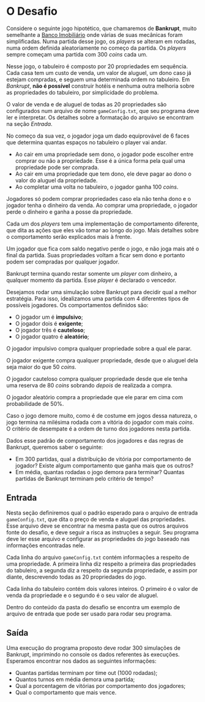 # O Desafio

Considere o seguinte jogo hipotético, que chamaremos de **Bankrupt**, muito semelhante a [Banco Imobiliário](https://pt.wikipedia.org/wiki/Banco_Imobili%C3%A1rio) onde várias de suas mecânicas foram simplificadas. Numa partida desse jogo, os *players* se alteram em rodadas, numa ordem definida aleatoriamente no começo da partida. Os *players* sempre começam uma partida com 300 *coins* cada um.

Nesse jogo, o tabuleiro é composto por 20 propriedades em sequência. Cada casa tem um custo de venda, um valor de aluguel, um dono caso já estejam compradas, e seguem uma determinada ordem no tabuleiro. Em *Bankrupt*, **não é possível** construir hotéis e nenhuma outra melhoria sobre as propriedades do tabuleiro, por simplicidade do problema.

O valor de venda e de aluguel de todas as 20 propriedades são configurados num arquivo de nome `gameConfig.txt`, que seu programa deve ler e interpretar. Os detalhes sobre a formatação do arquivo se encontram na seção *Entrada*.

No começo da sua vez, o jogador joga um dado equiprovável de 6 faces que determina quantas espaços no tabuleiro o player vai andar.

- Ao cair em uma propriedade sem dono, o jogador pode escolher entre comprar ou não a propriedade. Esse é a única forma pela qual uma propriedade pode ser comprada.
- Ao cair em uma propriedade que tem dono, ele deve pagar ao dono o valor do aluguel da propriedade.
- Ao completar uma volta no tabuleiro, o jogador ganha 100 *coins*.

Jogadores só podem comprar propriedades caso ela não tenha dono e o jogador tenha o dinheiro da venda. Ao comprar uma propriedade, o jogador perde o dinheiro e ganha a posse da propriedade.

Cada um dos *players* tem uma implementação de comportamento diferente, que dita as ações que eles vão tomar ao longo do jogo. Mais detalhes sobre o comportamento serão explicados mais à frente.

Um jogador que fica com saldo negativo perde o jogo, e não joga mais até o final da partida. Suas propriedades voltam a ficar sem dono e portanto podem ser compradas por qualquer jogador.

Bankrupt termina quando restar somente um *player* com dinheiro, a qualquer momento da partida. Esse *player* é declarado o vencedor.

Desejamos rodar uma simulação sobre Bankrupt para decidir qual a melhor estratégia. Para isso, idealizamos uma partida com 4 diferentes tipos de possíveis jogadores. Os comportamentos definidos são:

- O jogador um é **impulsivo**;
- O jogador dois é **exigente**;
- O jogador três é **cauteloso**;
- O jogador quatro é **aleatório**;

O jogador impulsivo compra qualquer propriedade sobre a qual ele parar.

O jogador exigente compra qualquer propriedade, desde que o aluguel dela seja maior do que 50 *coins*.

O jogador cauteloso compra qualquer propriedade desde que ele tenha uma reserva de 80 *coins* sobrando *depois* de realizada a compra.

O jogador aleatório compra a propriedade que ele parar em cima com probabilidade de 50%.

Caso o jogo demore muito, como é de costume em jogos dessa natureza, o jogo termina na milésima rodada com a vitória do jogador com mais *coins*. O critério de desempate é a ordem de turno dos jogadores nesta partida.

Dados esse padrão de comportamento dos jogadores e das regras de Bankrupt, queremos saber o seguinte:

- Em 300 partidas, qual a distribuição de vitória por comportamento de jogador? Existe algum comportamento que ganha mais que os outros?
- Em média, quantas rodadas o jogo demora para terminar? Quantas partidas de Bankrupt terminam pelo critério de tempo?

## Entrada

Nesta seção definiremos qual o padrão esperado para o arquivo de entrada `gameConfig.txt`, que dita o preço de venda e aluguel das propriedades. Esse arquivo deve se encontrar na mesma pasta que os outros arquivos fonte do desafio, e deve seguir a risca as instruções a seguir. Seu programa deve ler esse arquivo e configurar as propriedades do jogo baseado nas informações encontradas nele.

Cada linha do arquivo `gameConfig.txt` contém informações a respeito de uma propriedade. A primeira linha diz respeito a primeira das propriedades do tabuleiro, a segunda diz a respeito da segunda propriedade, e assim por diante, descrevendo todas as 20 propriedades do jogo.

Cada linha do tabuleiro contém dois valores inteiros. O primeiro é o valor de venda da propriedade e o segundo é o seu valor de aluguel.

Dentro do conteúdo da pasta do desafio se encontra um exemplo de arquivo de entrada que pode ser usado para rodar seu programa.

## Saída

Uma execução do programa proposto deve rodar 300 simulações de Bankrupt, imprimindo no console os dados referentes às execuções. Esperamos encontrar nos dados as seguintes informações:

- Quantas partidas terminam por time out (1000 rodadas);
- Quantos turnos em média demora uma partida;
- Qual a porcentagem de vitórias por comportamento dos jogadores;
- Qual o comportamento que mais vence.